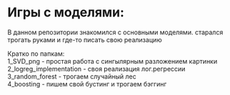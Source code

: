 # Игры с моделями:    
В данном репозитории знакомился с основными моделями. старался трогать руками и где-то писать свою реализацию    
    
Кратко по папкам:    
1_SVD_png - простая работа с сингылярным разложением картинки    
2_logreg_implementation - своя реализация лог.регрессии    
3_random_forest - трогаем случайный лес    
4_boosting - пишем свой бустинг и трогаем бэггинг    
